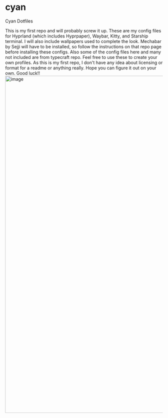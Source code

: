 # cyan
Cyan Dotfiles

This is my first repo and will probably screw it up. These are my config files for Hyprland (which includes Hyprpaper), Waybar, Kitty, and Starship terminal. I will also include wallpapers used to complete the look. Mechabar by Sejji will have to be installed, so follow the instructions on that repo page before installing these configs. Also some of the config files here and many not included are from typecraft repo. Feel free to use these to create your own profiles. As this is my first repo, I don't have any idea about licensing or format for a readme or anything really. Hope you can figure it out on your own. Good luck!!
<img width="1920" height="1080" alt="image" src="https://github.com/user-attachments/assets/cc209e9d-7d45-49b1-af9c-e8c856125db9" />
